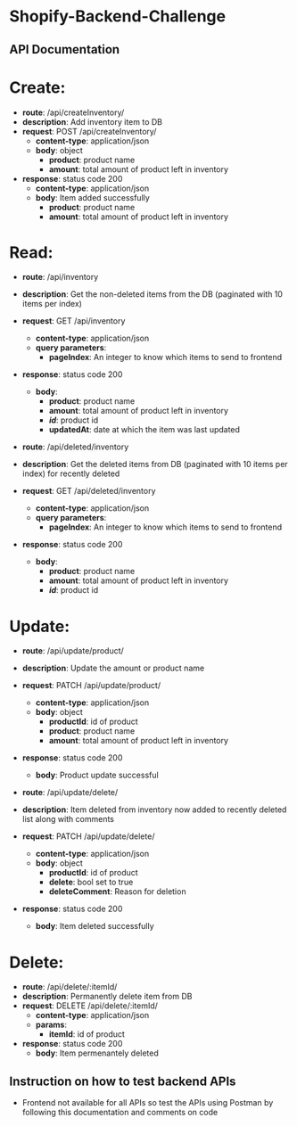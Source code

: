 # Shopify-Backend-Challenge
## API Documentation
# Create:
- **route**: /api/createInventory/
- **description**: Add inventory item to DB
- **request**: POST /api/createInventory/
    - **content-type**: application/json
    - **body**: object
        - **product**: product name
        - **amount**:  total amount of product left in inventory
- **response**: status code 200
    - **content-type**: application/json
    - **body**: Item added successfully
        - **product**: product name
        - **amount**:  total amount of product left in inventory

# Read:
- **route**: /api/inventory
- **description**: Get the non-deleted items from the DB (paginated with 10 items per index)
- **request**: GET /api/inventory
    - **content-type**: application/json
    - **query parameters**: 
        - **pageIndex**: An integer to know which items to send to frontend
- **response**: status code 200
    - **body**: 
        - **product**: product name
        - **amount**:  total amount of product left in inventory
        - **_id_**: product id
        - **updatedAt**: date at which the item was last updated

- **route**: /api/deleted/inventory
- **description**: Get the deleted items from DB (paginated with 10 items per index) for recently deleted
- **request**: GET /api/deleted/inventory
    - **content-type**: application/json
    - **query parameters**: 
        - **pageIndex**: An integer to know which items to send to frontend
- **response**: status code 200
    - **body**: 
        - **product**: product name
        - **amount**:  total amount of product left in inventory
        - **_id_**: product id

# Update:
- **route**: /api/update/product/
- **description**: Update the amount or product name
- **request**: PATCH /api/update/product/
    - **content-type**: application/json
    - **body**: object
        - **productId**: id of product
        - **product**: product name
        - **amount**:  total amount of product left in inventory
- **response**: status code 200
    - **body**: Product update successful

- **route**: /api/update/delete/
- **description**: Item deleted from inventory now added to recently deleted list along with comments
- **request**: PATCH /api/update/delete/
    - **content-type**: application/json
    - **body**: object
        - **productId**: id of product
        - **delete**: bool set to true
        - **deleteComment**:  Reason for deletion
- **response**: status code 200
    - **body**: Item deleted successfully

# Delete:
- **route**: /api/delete/:itemId/
- **description**: Permanently delete item from DB
- **request**: DELETE /api/delete/:itemId/
    - **content-type**: application/json
    - **params**:
        - **itemId**: id of product
- **response**: status code 200
    - **body**: Item permenantely deleted

## Instruction on how to test backend APIs
- Frontend not available for all APIs so test the APIs using Postman by following this documentation and comments on code
